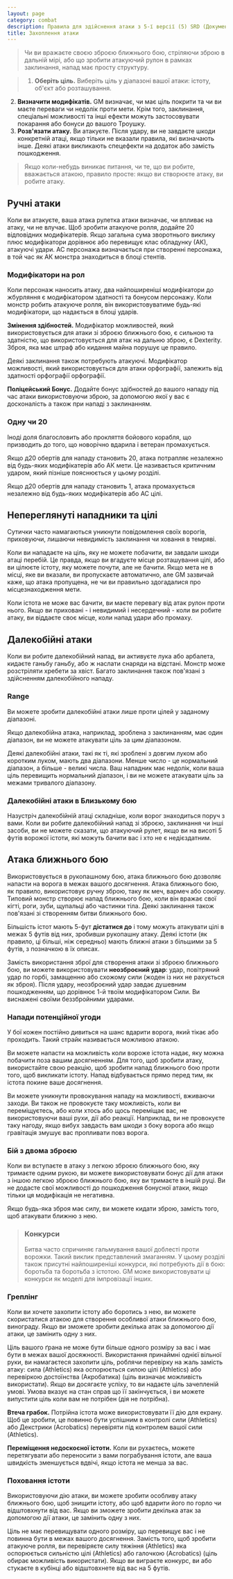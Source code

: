 ```yaml
---
layout: page
category: combat
description: Правила для здійснення атаки з 5-ї версії (5) SRD (Документація з Системного Посібника).
title: Захоплення атаки
---
```

>Чи ви вражаєте своєю зброєю ближнього бою, стріляючи зброю в дальній мірі, або що зробити атакуючий рулон в рамках заклинання, напад має просту структуру.

>1. **Оберіть ціль.** Виберіть ціль у діапазоні вашої атаки: істоту, об'єкт або розташування.
2. **Визначити модифікатів.** GM визначає, чи має ціль покрити та чи ви маєте переваги чи недолік проти мети. Крім того, заклинання, спеціальні можливості та інші ефекти можуть застосовувати покарання або бонуси до вашого Троушку.
3. **Розв'язати атаку.** Ви атакуєте. Після удару, ви не завдаєте шкоди конкретній атаці, якщо тільки не вказали правила, які визначають інше. Деякі атаки викликають спецефекти на додаток або замість пошкодження.

>Якщо коли-небудь виникає питання, чи те, що ви робите, вважається атакою, правило просте: якщо ви створюєте атаку, ви робите атаку.

## Ручні атаки
Коли ви атакуєте, ваша атака рулетка атаки визначає, чи впливає на атаку, чи не влучає. Щоб зробити атакуюче ролля, додайте 20 відповідних модифікатерів. Якщо загальна сума зворотнього виклику плюс модифікатори дорівнює або перевищує клас обладунку (АК), атакуючі удари. АС персонажа визначається при створенні персонажа, в той час як АК монстра знаходиться в блоці стентів.

### Модифікатори на рол
Коли персонаж наносить атаку, два найпоширеніші модифікатори до жбурляння є модифікатором здатності та бонусом персонажу. Коли монстр робить атакуюче ролля, він використовуватиме будь-які модифікатори, що надається в блоці ударів.

**Змінення здібностей.** Модифікатор можливостей, який використовується для атаки зі зброєю ближнього бою, є сильною та здатністю, що використовується для атак на дальню зброю, є Dexterity. Зброя, яка має штраф або кидання майна порушує це правило.

Деякі заклинання також потребують атакуючі. Модифікатор можливості, який використовується для атаки орфографії, залежить від здатності орфографії орфографії.

**Поліцейський Бонус.** Додайте бонус здібностей до вашого нападу під час атаки використовуючи зброю, за допомогою якої у вас є досконалість а також при нападі з заклинанням.

### Одну чи 20
Іноді доля благословить або прокляття бойового корабля, що призводить до того, що новорічно вдарила і ветеран промахується.

Якщо д20 обертів для нападу становить 20, атака потрапляє незалежно від будь-яких модифікатерів або АК мети. Це називається критичним ударом, який пізніше пояснюється у цьому розділі.

Якщо д20 обертів для нападу становить 1, атака промахується незалежно від будь-яких модифікатерів або AC цілі.

## Непереглянуті нападники та цілі
Сутички часто намагаються уникнути повідомлення своїх ворогів, приховуючи, лишаючи невидимість заклинання чи ховання в темряві.

Коли ви нападаєте на ціль, яку не можете побачити, ви завдали шкоди атаці перебій. Це правда, якщо ви вгадуєте місце розташування цілі, або ви цілюєте істоту, яку можете почути, але не бачити. Якщо мета не в місці, яке ви вказали, ви пропускаєте автоматично, але GM зазвичай каже, що атака пропущена, не чи ви правильно здогадалися про місцезнаходження мети.

Коли істота не може вас бачити, ви маєте перевагу від атак рулон проти нього. Якщо ви приховані - і невидимий і несердечний - коли ви робите атаку, ви віддаєте своє місце, коли напад удари або промаху.

## Далекобійні атаки
Коли ви робите далекобійний напад, ви активуєте лука або арбалета, кидаєте ганьбу ганьбу, або ж наслати снаряди на відстані. Монстр може розстріляти хребети за хвіст. Багато заклинання також пов'язані з здійсненням далекобійного нападу.

### Range
Ви можете зробити далекобійні атаки лише проти цілей у заданому діапазоні.

Якщо далекобійна атака, наприклад, зроблена з заклинанням, має один діапазон, ви не можете атакувати ціль за цим діапазоном.

Деякі далекобійні атаки, такі як ті, які зроблені з довгим луком або коротким луком, мають два діапазони. Менше число - це нормальний діапазон, а більше - великі числа. Ваш нападник має недолік, коли ваша ціль перевищить нормальний діапазон, і ви не можете атакувати ціль за межами тривалого діапазону.

### Далекобійні атаки в Близькому бою
Назустріч далекобійній атаці складніше, коли ворог знаходиться поруч з вами. Коли ви робите далекобійний напад зі зброєю, заклинання чи інші засоби, ви не можете сказати, що атакуючий рулет, якщо ви на висоті 5 футів ворожої істоти, які можуть бачити вас і хто не є недієздатним.

## Атака ближнього бою
Використовується в рукопашному бою, атака ближнього бою дозволяє напасти на ворога в межах вашого досягнення. Атака ближнього бою, як правило, використовує ручну зброю, таку як меч, вармеч або сокиру. Типовий монстр створює напад ближнього бою, коли він вражає свої кігті, роги, зуби, щупальці або частинки тіла. Деякі заклинання також пов'язані зі створенням битви ближнього бою.

Більшість істот мають 5-фут **дістатися до** і тому можуть атакувати цілі в межах 5 футів від них, зробивши рукопашну атаку. Деякі істоти (як правило, ці більші, ніж середньо) мають ближні атаки з більшими за 5 футів, з позначкою в їх описах.

Замість використання зброї для створення атаки зі зброєю ближнього бою, ви можете використовувати **неозброєний удар**: удар, повітряний удар по горбі, замащенню або схожому сили (жоден із них не рахується як зброя). Після удару, неозброєний удар завдає душевним пошкодженням, що дорівнює 1-й твоїм модифікатором Сили. Ви виснажені своїми беззбройними ударами.

### Напади потенційної угоди
У бої кожен постійно дивиться на шанс вдарити ворога, який тікає або проходить. Такий страйк називається можливою атакою.

Ви можете напасти на можливість коли вороже істота надає, яку можна побачити поза вашим досягненням. Для того, щоб зробити атаку, використайте свою реакцію, щоб зробити напад ближнього бою проти того, щоб викликати істоту. Напад відбувається прямо перед тим, як істота покине ваше досягнення.

Ви можете уникнути провокування нападу на можливості, вживаючи заходи. Ви також не провокуєте таку можливість, коли ви переміщуєтесь, або коли хтось або щось переміщає вас, не використовуючи ваші рухи, дії або реакції. Наприклад, ви не провокуєте таку нагоду, якщо вибух завдасть вам шкоди з боку ворога або якщо гравітація змушує вас пропливати повз ворога.

### Бій з двома зброєю
Коли ви вступаєте в атаку з легкою зброєю ближнього бою, яку тримаєте одним рукою, ви можете використовувати бонус дії для атаки з іншою легкою зброєю ближнього бою, яку ви тримаєте в іншій руці. Ви не додасте свої можливості до пошкодження бонусної атаки, якщо тільки ця модифікація не негативна.

Якщо будь-яка зброя має силу, ви можете кидати зброю, замість того, щоб атакувати ближню з нею.

> ### Конкурси 
> 
> Битва часто спричиняє гальмування вашої доблесті проти ворожки. Такий виклик представлений змаганням. У цьому розділі також присутні найпоширеніші конкурси, які потребують дії в бою: боротьба та боротьба з істотою. GM може використовувати ці конкурси як моделі для імпровізації інших.

### Греплінг
Коли ви хочете захопити істоту або боротись з нею, ви можете скористатися атакою для створення особливої атаки ближнього бою, винограду. Якщо ви зможете зробити декілька атак за допомогою дії атаки, це замінить одну з них.

Ціль вашого ґрана не може бути більше одного розміру за вас і має бути в межах вашої досяжності. Використання принаймні однієї вільної руки, ви намагаєтеся захопити ціль, роблячи перевірку на жаль замість атаку: сила (Athletics) яка оспорюється силою цілі (Athletics) або перевіркою достоїнства (Акробатика) (ціль визначає можливість використати). Якщо ви досягаєте успіху, то ви надаєте ціль зачепленій умові. Умова вказує на стан справ що її закінчується, і ви можете випустити ціль коли вам не потрібен (дія не потрібна).

**Втеча грабок.** Потрійна істота може використовувати її дію для екрану. Щоб це зробити, це повинно бути успішним в контролі сили (Athletics) або Декстрики (Acrobatics) перевіряти під контролем вашої сили (Athletics).

**Переміщення недоскоєної істоти.** Коли ви рухаєтесь, можете перетягувати або переносити з вами пограбування істоти, але ваша швидкість зменшується вдвічі, якщо істота не менша за вас.


### Поховання істоти
Використовуючи дію атаки, ви можете зробити особливу атаку ближнього бою, щоб знищити істоту, або щоб вдарити його по горло чи відштовхнути від вас. Якщо ви зможете зробити декілька атак за допомогою дії атаки, це замінить одну з них.

Ціль не має перевищувати одного розміру, що перевищує вас і не повинна бути в межах вашого досягнення. Замість того, щоб зробити атакуюче ролля, ви перевіряєте силу тяжіння (Athletics) яка оспорюється сильністю цілі (Athletics) або галочкою (Acrobatics) (ціль обирає можливість використати). Якщо ви виграєте конкурс, ви або стукаєте в кубінці або відштовхнете від вас на 5 футів. 
